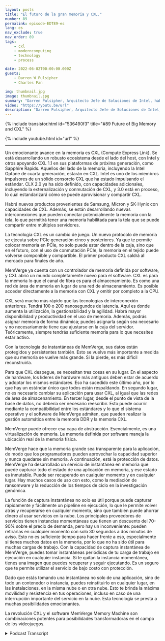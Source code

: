 ```yaml
---
layout: posts
title: "El futuro de la gran memoria y CXL."
number: 89
permalink: episode-EDT89-es
lang: es
nav_exclude: true
nav_order: 89
tags:
    - cxl
    - moderncomputing
    - technology
    - process

date: 2022-06-02T00:00:00.000Z
guests:
    - Darren W Pulsipher
    - Charles Fan

img: thumbnail.jpg
image: thumbnail.jpg
summary: "Darren Pulsipher, Arquitecto Jefe de Soluciones de Intel, habla con Charles Fan, CEO de MemVerge, sobre cómo la revolución CXL y el software de MemVerge son el futuro de la memoria grande."
video: "https://youtu.be/url"
description: "Darren Pulsipher, Arquitecto Jefe de Soluciones de Intel, habla con Charles Fan, CEO de MemVerge, sobre cómo la revolución CXL y el software de MemVerge son el futuro de la memoria grande."
---
```


<div>
{% include transistor.html id="536490f3" title="#89 Future of Big Memory and CXL" %}

{% include youtube.html id="url" %}
</div>

---

Un emocionante avance en la memoria es CXL (Compute Express Link). Se está desarrollando un robusto ecosistema desde el lado del host, con Intel y otros apoyando CXL 1.1 en sus plataformas de próxima generación, como Sapphire Rapids. Aquellos del lado de la memoria, incluyendo la Intel Optane de cuarta generación, estarán en CXL. Intel es uno de los miembros impulsores de un sólido consorcio CXL que ha estado impulsando el estándar. CLX 2.0 ya ha sido definido, con capacidades adicionales, incluyendo la externalización y conmutación de CXL, y 3.0 está en proceso, lo cual estandarizará cómo se puede aprovisionar y compartir CXL.

Habrá nuevos productos provenientes de Samsung, Micron y SK-Hynix con capacidades de CXL. Además, se están desarrollando nuevas interconexiones que pueden conectar potencialmente la memoria con la tela, lo que permitirá tener una memoria habilitada para la tela que se puede compartir entre múltiples servidores.

La tecnología CXL es un cambio de juego. Un nuevo protocolo de memoria se ejecuta sobre PCIe generación cinco y posteriores. Ya que te permite colocar memoria en PCIe, no solo puede estar dentro de la caja, sino que en el futuro, con el uso de conmutación PCIe, la memoria en el tejido puede volverse componible y compartible. El primer producto CXL saldrá al mercado para finales de año.

MemVerge ya cuenta con un controlador de memoria definida por software, y CXL abrió un mundo completamente nuevo para el software. CXL es para la memoria lo que el canal de fibra es para el almacenamiento. Es como una red de área de memoria en lugar de una red de almacenamiento. Es posible acceder directamente a la memoria con CXL y omitir por completo a la CPU.

CXL será mucho más rápido que las tecnologías de interconexión anteriores. Tendrá 100 o 200 nanosegundos de latencia. Aquí es donde aumenta la utilización, la gestionabilidad y la agilidad. Habrá mayor disponibilidad y productividad en el uso de memoria. Además, podrás asignar memoria de forma dinámica; puedes asignarla según sea necesario y no necesariamente tiene que ajustarse en la caja del servidor. Teóricamente, siempre tendrás suficiente memoria para lo que necesites estar activo.

Con la tecnología de instantáneas de MemVerge, sus datos están protegidos y persistentes también. Esto se vuelve más importante a medida que su memoria se vuelve más grande. Si la pierde, es más difícil reconstruirla.

Para que CXL despegue, se necesitan tres cosas en su lugar. En el aspecto de hardware, los líderes de hardware más antiguos deben estar de acuerdo y adoptar los mismos estándares. Eso ha sucedido este último año, por lo que hay un estándar único que todos están respaldando. En segundo lugar, no es necesario cambiar su aplicación para usar CXL, al igual que las redes de área de almacenamiento. En tercer lugar, desde el punto de vista de la base de datos, no debería ser necesario reescribir. Esto puede ocurrir mediante la compatibilidad entre los estándares y lo que el sistema operativo y el software de MemVerge admiten, que pueden realizar la gestión automática entre la memoria DDR y la memoria CXL.

MemVerge puede ofrecer esa capa de abstracción. Esencialmente, es una virtualización de memoria. La memoria definida por software maneja la ubicación real de la memoria física.

MemVerge hace que la memoria grande sea transparente para la aplicación, de modo que los programadores pueden aprovechar la capacidad superior y nunca quedarse sin memoria. A continuación, está la protección de datos. MemVerge ha desarrollado un servicio de instantánea en memoria que puede capturar todo el estado de una aplicación en memoria, y ese estado es inmutable. Puede ser recuperado en cualquier momento y en cualquier lugar. Hay muchos casos de uso con esto, como la mediación de ransomware y la reducción de los tiempos de ciclo en la investigación genómica.

La función de captura instantánea no solo es útil porque puede capturar rápidamente y fácilmente un pipeline en ejecución, lo que le permite volver atrás y recuperarse en cualquier momento, sino que también puede ahorrar dinero al usar servicios en la nube. Los principales proveedores de servicios tienen instancias momentáneas que tienen un descuento del 70-90% sobre el precio de demanda, pero hay un inconveniente: pueden retirarlas en cualquier momento con solo 30 segundos a dos minutos de aviso. Esto no es suficiente tiempo para hacer frente a eso, especialmente si tienes muchos datos en la memoria, por lo que no ha sido útil para muchas cargas de trabajo. Con la capacidad de captura instantánea de MemVerge, puedes tomar instantáneas periódicas de tu carga de trabajo en ejecución en cualquier instancia. Si te quitan la instancia momentánea, tienes una imagen que puedes recuperar y seguir ejecutando. Es un seguro que te permite utilizar el servicio de bajo costo con protección.

Dado que estás tomando una instantánea no solo de una aplicación, sino de todo un contenedor o instancia, puedes reinstituirlo en cualquier lugar, en las instalaciones, en la misma nube o en otra nube. Esto te brinda la máxima movilidad y resistencia en tus operaciones, incluso en caso de una interrupción importante del servicio en la nube. Esta tecnología se presta a muchas posibilidades emocionantes.

La revolución CXL y el software MemVerge Memory Machine son combinaciones potentes para posibilidades transformadoras en el campo de los videojuegos.



<details>
<summary> Podcast Transcript </summary>

<p></p>

</details>

